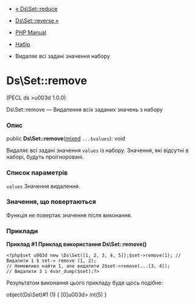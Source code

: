 - [« Ds\Set::reduce](ds-set.reduce.md)
- [Ds\Set::reverse »](ds-set.reverse.md)

- [PHP Manual](index.md)
- [Набір](class.ds-set.md)
- Видаляє всі задані значення набору

# Ds\Set::remove

(PECL ds \>u003d 1.0.0)

Ds\Set::remove — Видалення всіх заданих значень з набору

### Опис

public
**Ds\Set::remove**([mixed](language.types.declarations.md#language.types.declarations.mixed)
`...$values`): void

Видаляє всі задані значення `values` із набору. Значення, які
відсутні в наборі, будуть проігноровані.

### Список параметрів

`values`
Значення видалення.

### Значення, що повертаються

Функція не повертає значення після виконання.

### Приклади

**Приклад #1 Приклад використання **Ds\Set::remove()****

` <?php$set u003d new \Ds\Set([1, 2, 3, 4, 5]);$set->remove(1); // Видалити 1 $ set-> remove (1, 2); // Неможливо найти 1, але видалити 2$set->remove(...[3, 4]); // Видалити 3 і 4var_dump($set);?> `

Результатом виконання цього прикладу буде щось подібне:

object(Ds\Set)#1 (1) {
[0]u003d>
int(5)
}
